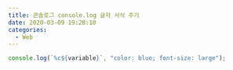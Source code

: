 ```yaml
---
title: 콘솔로그 console.log 글자 서식 주기
date: 2020-03-09 19:28:10
categories:
  - Web
---
```


```javascript
console.log(`%c${variable}`, "color: blue; font-size: large");
```
